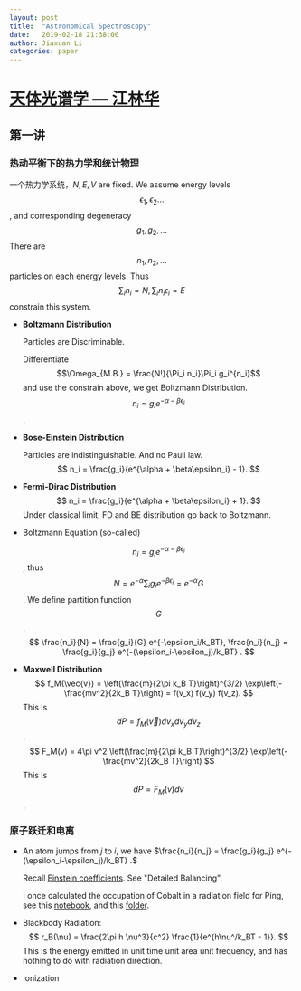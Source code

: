 ```yaml
---
layout: post
title:  "Astronomical Spectroscopy"
date:   2019-02-18 21:38:00
author: Jiaxuan Li
categories: paper
---
```

# [天体光谱学 — 江林华](http://kiaa.pku.edu.cn/~jiang/teaching.html#teach=class3)

## 第一讲

### 热动平衡下的热力学和统计物理

一个热力学系统，$N, E, V$ are fixed. We assume energy levels $$\epsilon_1, \epsilon_2...$$ , and corresponding degeneracy $$g_1, g_2, ...$$ There are $$n_1, n_2, ...$$ particles on each energy levels. Thus $$\sum_i n_i = N, \sum_i n_i \epsilon_i = E$$ constrain this system.

- **Boltzmann Distribution**

  Particles are Discriminable. 

  Differentiate $$\Omega_{M.B.} = \frac{N!}{\Pi_i n_i}\Pi_i g_i^{n_i}$$ and use the constrain above, we get Boltzmann Distribution. $$n_i = g_i e^{- \alpha - \beta\epsilon_i}$$.

- **Bose-Einstein Distribution**

  Particles are indistinguishable. And no Pauli law.
  $$
  n_i = \frac{g_i}{e^{\alpha + \beta\epsilon_i} - 1}.
  $$

- **Fermi-Dirac Distribution**
  $$
  n_i = \frac{g_i}{e^{\alpha + \beta\epsilon_i} + 1}.
  $$
  Under classical limit, FD and BE distribution go back to Boltzmann.

- Boltzmann Equation (so-called)

  $$n_i = g_i e^{- \alpha - \beta\epsilon_i}$$, thus $$N = e^{-\alpha} \sum_i g_i e^{-\beta \epsilon_i} = e^{-\alpha} G$$. We define partition function $$G$$. 
  $$
  \frac{n_i}{N} = \frac{g_i}{G} e^{-\epsilon_i/k_BT}, \frac{n_i}{n_j} = \frac{g_i}{g_j} e^{-(\epsilon_i-\epsilon_j)/k_BT} .
  $$

- **Maxwell Distribution**
  $$
  f_M(\vec{v}) = \left(\frac{m}{2\pi k_B T}\right)^{3/2} \exp\left(-\frac{mv^2}{2k_B T}\right) = f(v_x) f(v_y) f(v_z).
  $$
  This is $$dP = f_M(\vec{v}) dv_x dv_y dv_z$$.
  $$
  F_M(v) = 4\pi v^2 \left(\frac{m}{2\pi k_B T}\right)^{3/2} \exp\left(-\frac{mv^2}{2k_B T}\right)
  $$
  This is $$dP = F_M(v) dv$$.

### 原子跃迁和电离

- An atom jumps from $j$ to $i$, we have $\frac{n_i}{n_j} = \frac{g_i}{g_j} e^{-(\epsilon_i-\epsilon_j)/k_BT} .$

  Recall [Einstein coefficients](https://en.wikipedia.org/wiki/Einstein_coefficients). See "Detailed Balancing". 

  I once calculated the occupation of Cobalt in a radiation field for Ping, see this [notebook](https://nbviewer.jupyter.org/github/astroJacobLi/astro-ph/blob/master/Ping/Cobalt.ipynb), and this [folder](https://github.com/AstroJacobLi/astro-ph/tree/master/Ping). 

- Blackbody Radiation: 
  $$
  r_B(\nu) = \frac{2\pi h \nu^3}{c^2} \frac{1}{e^{h\nu^/k_BT - 1}}.
  $$
  This is the energy emitted in unit time unit area unit frequency, and has nothing to do with radiation direction.

- Ionization

  
